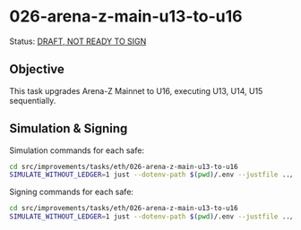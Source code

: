 # 026-arena-z-main-u13-to-u16

Status: [DRAFT, NOT READY TO SIGN]()

## Objective

This task upgrades Arena-Z Mainnet to U16, executing U13, U14, U15 sequentially.

## Simulation & Signing

Simulation commands for each safe:
```bash
cd src/improvements/tasks/eth/026-arena-z-main-u13-to-u16
SIMULATE_WITHOUT_LEDGER=1 just --dotenv-path $(pwd)/.env --justfile ../../../../../src/improvements/justfile simulate council
```

Signing commands for each safe:
```bash
cd src/improvements/tasks/eth/026-arena-z-main-u13-to-u16
SIMULATE_WITHOUT_LEDGER=1 just --dotenv-path $(pwd)/.env --justfile ../../../../../src/improvements/justfile simulate foundation
```

